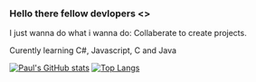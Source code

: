 ### Hello there fellow devlopers <>
I just wanna do what i wanna do: Collaberate to create projects.

Curently learning C#, Javascript, C and Java


[![Paul's GitHub stats](https://github-readme-stats.vercel.app/api?username=Super-Fusiom&show_icons=true&theme=dark)](https://github.com/anuraghazra/github-readme-stats)
[![Top Langs](https://github-readme-stats.vercel.app/api/top-langs/?username=Super-Fusiom&theme=dark)](https://github.com/anuraghazra/github-readme-stats)

<!--
**Super-Fusiom/Super-Fusiom** is a ✨ _special_ ✨ repository because its `README.md` (this file) appears on your GitHub profile.

Here are some ideas to get you started:

- 🔭 I’m currently working on ...
- 🌱 I’m currently learning ...
- 👯 I’m looking to collaborate on ...
- 🤔 I’m looking for help with ...
- 💬 Ask me about ...
- 📫 How to reach me: ...
- 😄 Pronouns: ...
- ⚡ Fun fact: ...
-->
